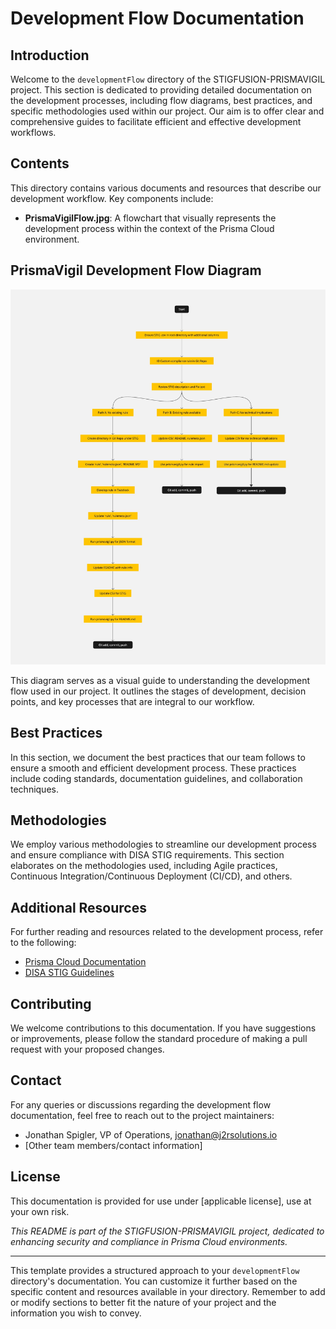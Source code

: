# Development Flow Documentation

## Introduction
Welcome to the `developmentFlow` directory of the STIGFUSION-PRISMAVIGIL project. This section is dedicated to providing detailed documentation on the development processes, including flow diagrams, best practices, and specific methodologies used within our project. Our aim is to offer clear and comprehensive guides to facilitate efficient and effective development workflows.

## Contents
This directory contains various documents and resources that describe our development workflow. Key components include:

- **PrismaVigilFlow.jpg**: A flowchart that visually represents the development process within the context of the Prisma Cloud environment.

## PrismaVigil Development Flow Diagram
![PrismaVigilFlow](PrismaVigilFlow.jpg)

This diagram serves as a visual guide to understanding the development flow used in our project. It outlines the stages of development, decision points, and key processes that are integral to our workflow.

## Best Practices
In this section, we document the best practices that our team follows to ensure a smooth and efficient development process. These practices include coding standards, documentation guidelines, and collaboration techniques.

## Methodologies
We employ various methodologies to streamline our development process and ensure compliance with DISA STIG requirements. This section elaborates on the methodologies used, including Agile practices, Continuous Integration/Continuous Deployment (CI/CD), and others.

## Additional Resources
For further reading and resources related to the development process, refer to the following:

- [Prisma Cloud Documentation](https://docs.prismacloud.io/)
- [DISA STIG Guidelines](https://public.cyber.mil/stigs/)

## Contributing
We welcome contributions to this documentation. If you have suggestions or improvements, please follow the standard procedure of making a pull request with your proposed changes.

## Contact
For any queries or discussions regarding the development flow documentation, feel free to reach out to the project maintainers:

- Jonathan Spigler, VP of Operations, jonathan@j2rsolutions.io
- [Other team members/contact information]

## License
This documentation is provided for use under [applicable license], use at your own risk.

*This README is part of the STIGFUSION-PRISMAVIGIL project, dedicated to enhancing security and compliance in Prisma Cloud environments.*

---

This template provides a structured approach to your `developmentFlow` directory's documentation. You can customize it further based on the specific content and resources available in your directory. Remember to add or modify sections to better fit the nature of your project and the information you wish to convey.